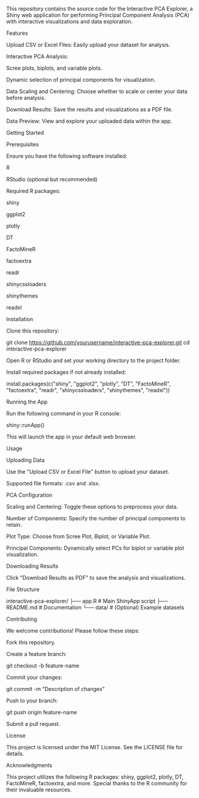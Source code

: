 
This repository contains the source code for the Interactive PCA Explorer, a Shiny web application for performing Principal Component Analysis (PCA) with interactive visualizations and data exploration.

Features

Upload CSV or Excel Files: Easily upload your dataset for analysis.

Interactive PCA Analysis:

Scree plots, biplots, and variable plots.

Dynamic selection of principal components for visualization.

Data Scaling and Centering: Choose whether to scale or center your data before analysis.

Download Results: Save the results and visualizations as a PDF file.

Data Preview: View and explore your uploaded data within the app.

Getting Started

Prerequisites

Ensure you have the following software installed:

R

RStudio (optional but recommended)

Required R packages:

shiny

ggplot2

plotly

DT

FactoMineR

factoextra

readr

shinycssloaders

shinythemes

readxl

Installation

Clone this repository:

git clone https://github.com/yourusername/interactive-pca-explorer.git
cd interactive-pca-explorer

Open R or RStudio and set your working directory to the project folder.

Install required packages if not already installed:

install.packages(c("shiny", "ggplot2", "plotly", "DT", "FactoMineR", "factoextra", "readr", "shinycssloaders", "shinythemes", "readxl"))

Running the App

Run the following command in your R console:

shiny::runApp()

This will launch the app in your default web browser.

Usage

Uploading Data

Use the "Upload CSV or Excel File" button to upload your dataset.

Supported file formats: .csv and .xlsx.

PCA Configuration

Scaling and Centering: Toggle these options to preprocess your data.

Number of Components: Specify the number of principal components to retain.

Plot Type: Choose from Scree Plot, Biplot, or Variable Plot.

Principal Components: Dynamically select PCs for biplot or variable plot visualization.

Downloading Results

Click "Download Results as PDF" to save the analysis and visualizations.

File Structure

interactive-pca-explorer/
├── app.R               # Main ShinyApp script
├── README.md           # Documentation
└── data/               # (Optional) Example datasets

Contributing

We welcome contributions! Please follow these steps:

Fork this repository.

Create a feature branch:

git checkout -b feature-name

Commit your changes:

git commit -m "Description of changes"

Push to your branch:

git push origin feature-name

Submit a pull request.

License

This project is licensed under the MIT License. See the LICENSE file for details.

Acknowledgments

This project utilizes the following R packages: shiny, ggplot2, plotly, DT, FactoMineR, factoextra, and more. Special thanks to the R community for their invaluable resources.
